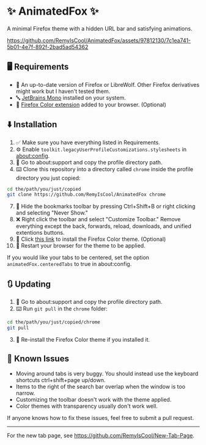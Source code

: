 # ✨ AnimatedFox ✨
A minimal Firefox theme with a hidden URL bar and satisfying animations.

https://github.com/RemyIsCool/AnimatedFox/assets/97812130/7c1ea741-5b01-4e7f-892f-2bad5ad54362

## 🖥️ Requirements
 - 🦊 An up-to-date version of Firefox or LibreWolf. Other Firefox derivatives might work but I haven't tested them.
 - 🔤 [JetBrains Mono](https://www.jetbrains.com/lp/mono/) installed on your system.
 - 🎨 [Firefox Color extension](https://addons.mozilla.org/en-CA/firefox/addon/firefox-color/) added to your browser. (Optional)

## ⬇️ Installation
1. ✅ Make sure you have everything listed in Requirements.
2. ⚙️ Enable `toolkit.legacyUserProfileCustomizations.stylesheets` in [about:config](about:config).
3. 📁 Go to about:support and copy the profile directory path.
4. ⌨️ Clone this repository into a directory called `chrome` inside the profile directory you just copied:
```bash
cd the/path/you/just/copied
git clone https://github.com/RemyIsCool/AnimatedFox chrome
```
7. 📑 Hide the bookmarks toolbar by pressing Ctrl+Shift+B or right clicking and selecting "Never Show."
8. ❌ Right click the toolbar and select "Customize Toolbar." Remove everything except the back, forwards, reload, downloads, and unified extentions buttons.
10. 📎 Click [this link](https://color.firefox.com/?theme=XQAAAAJvAQAAAAAAAABBKYhm849SCia6aSqEGccwS-xMDPr79BBHlbukoJ1XpIq5hjxKu7S0U9lCpfLby_MuT9uV4fsIlHDN4w0iPOF2qkutG6LdQPflhViMuNpfMCNFmKDH2Qhyehu6MLzXNQVs0GY1r7ovoIKuXhztaOFq4FJioxA6R9vRCSJuYTYjMcrT3wBcJ_XdWHORl4vB5EsBIyfUdxh6pWun2gm3c5dZSWxgRjZgQNbYla1JkPdZXrRZJu4Yn_cR-hQmKENt0sT5rV-8_-VWOmA
) to install the Firefox Color theme. (Optional)
11. 🔄 Restart your browser for the theme to be applied.

If you would like your tabs to be centered, set the option `animatedFox.centeredTabs` to true in about:config.

## 🔃 Updating
1. 📁 Go to about:support and copy the profile directory path.
2. ⌨️ Run `git pull` in the `chrome` folder:
```bash
cd the/path/you/just/copied/chrome
git pull
```
3. 🎨 Re-install the Firefox Color theme if you installed it.

## 👾 Known Issues
 - Moving around tabs is very buggy. You should instead use the keyboard shortcuts ctrl+shift+page up/down.
 - Items to the right of the search bar overlap when the window is too narrow.
 - Customizing the toolbar doesn't work with the theme applied.
 - Color themes with transparency usually don't work well.

If anyone knows how to fix these issues, feel free to submit a pull request.

---
For the new tab page, see https://github.com/RemyIsCool/New-Tab-Page.
